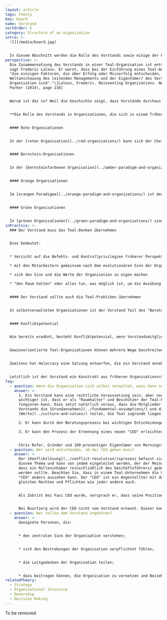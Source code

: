 ```yaml
---
layout: article
tags: theory
key: board
name: Vorstand
sortOrder: 5
category: Structure of an organization
intro: >-
  ![](/media/board.jpg)


  In diesem Abschnitt werden die Rolle des Vorstands sowie einige der Praktiken und Arbeitsweisen des Vorstands im Rahmen von Teal erläutert.
perspective: >-
  Die Zusammensetzung des Vorstands in einer Teal-Organisation ist entscheidend,
  sagt Frederic Laloux. Er warnt, dass bei der Einführung eines Teal-Ansatzes
  "die einzigen Faktoren, die über Erfolg oder Misserfolg entscheiden, die
  Weltanschauung des leitenden Managements und der Eigentümer/ des Vorstands der
  Organisation sind".^\[Laloux, Frederic. Reinventing Organizations. Nelson
  Parker (2014), page 238]


  Warum ist das so? Weil die Geschichte zeigt, dass Vorstände durchaus Teal-Praktiken unterstützen können, wenn die Dinge gut laufen. Aber unter Druck kann die Unterstützung von Außenstehenden - die in der Regel den Vorstand bilden und vielleicht noch nie in einem ähnlichen Umfeld gearbeitet haben - schnell schwinden, und nach unserer derzeitigen Rechtsstruktur haben die Vorstände weiterhin die oberste Autorität.


  **Die Rolle des Vorstands in Organisationen, die sich in einem früheren Stadium befinden, kann wie folgt charakterisiert werden:**


  #### Rote Organisationen


  In der [roten Organisation](../red-organizations/) kann sich der Chef zwar vertrauenswürdigen Kollegen oder der Familie anvertrauen, doch die eigentliche Macht wird von einer Person ausgeübt. Ein "Vorstand der Beaufsichtigung" ist unter diesen Umständen weder willkommen noch passend.


  #### Bernstein-Organisationen


  In der [bernsteinfarbenen Organisation](../amber-paradigm-and-organizations/) ist der typische Vorstand eine kleine soziale Schicht an der Spitze einer starren Hierarchie. Es kann formale Kriterien für die Aufnahme oder ein Qualifikationsverfahren geben. Der Vorstand spielt die Rolle eines "Wächters": Er sorgt dafür, dass Traditionen, Regeln und Verfahren eingehalten werden.


  #### Orange Organisationen


  Im [orangen Paradigma](../orange-paradigm-and-organizations/) ist der Vorstand dazu da, das Management im Namen der Aktionäre/Eigentümerinnen oder im Falle einer gemeinnützigen Organisation im Namen ihrer Förderer zur Rechenschaft zu ziehen. Sein Schwerpunkt liegt auf Zielen, Ergebnissen, Strategien, Kontrollen und Nachfolge. Er ist für die Ernennung und gegebenenfalls die Abberufung des Geschäftsführers zuständig.


  #### Grüne Organisationen


  In [grünen Organisationen](../green-paradigm-and-organizations/) sind die Aufgaben des Vorstands ähnlich wie in Orange, umfassen aber eher die Rolle als Hüterin des Zwecks/der Werte der Organisation und der Interessen der verschiedenen Interessengruppen. In grünen, gewinnorientierten Organisationen werden die Aktionäre oft nur als eine der Interessengruppen betrachtet, und einzelne Vorstandsmitglieder können speziell für die Vertretung der Interessen anderer Interessengruppen, z. B. der Mitarbeiterinnen, bestimmt werden.
inPractice: >-
  ### Der Vorstand muss das Teal-Denken übernehmen


  Dies bedeutet: 


  * Verzicht auf die Befehls- und Kontrollprivilegien früherer Perspektiven

  * mit den Mitarbeitern gemeinsam nach dem evolutionären Sinn der Organisation "lauschen" und bereit sein, ihm zu folgen

  * sich den Sinn und die Werte der Organisation zu eigen machen

  * "den Raum halten" oder alles tun, was möglich ist, um die Ausübung des Teal-Ansatzes in der Organisation zu unterstützen


  #### Der Vorstand sollte auch die Teal-Praktiken übernehmen


  In selbstverwalteten Organisationen ist der Vorstand Teil des "Beratungsprozesses". Wenn beispielsweise ein Vorstandsmitglied der Meinung ist, dass eine Entscheidung getroffen werden muss, sollte es die entsprechenden Personen in der Organisation um Rat fragen. Damit zeigt es nicht nur seine Unterstützung für die Vorgehensweise, sondern lädt auch andere dazu ein, den Vorstand um Rat zu fragen. Dies bedeutet, dass die Trennung zwischen dem Vorstand und dem Rest des Unternehmens "durchlässiger" wird, was den Bedarf an "Vermittlern" verringert.


  #### Konfliktpotential


  Wie bereits erwähnt, besteht Konfliktpotenzial, wenn Vorstandsmitglieder keine tief verwurzelte Teal-Weltanschauung haben, da ein Vorstand im Allgemeinen die oberste rechtliche Autorität hat. Selbst bei Vorständen mit einer Teal-Weltanschauung kann es in gewinnorientierten Organisationen zu Problemen kommen. Dies liegt daran, dass die Mitglieder des Vorstands dort eine treuhänderische Pflicht gegenüber den Aktionären haben, und es besteht zumindest die Möglichkeit, dass Teal-Praktiken nicht immer als Erfüllung dieser treuhänderischen Pflichten angesehen werden.


  Gewinnorientierte Teal-Organisationen können mehrere Wege beschreiten, um dieses Konfliktpotenzial zu begrenzen. Erstens können sie darauf hinarbeiten, das Unternehmen (mit der entsprechenden Zustimmung der Aktionäre) in eine "Benefit Corporation"-Struktur umzuwandeln. Diese Struktur, die in vielen US-Bundesstaaten eingeführt wurde, erweitert die Pflichten der Direktoren auf nicht-finanzielle Interessen wie sozialen Nutzen, Belange von Angestellten und Zulieferern und Auswirkungen auf die Umwelt.


  Zweitens hat Holacracy eine Satzung entworfen, die ein Vorstand annehmen und für verbindlich erklären kann, auch für künftige Aktionäre. Sie gibt den Aktionären ein legitimes Mitspracherecht in Finanzfragen, hindert sie aber daran, einseitig eine Strategie aufzuzwingen oder die Organisation zu traditionellen Managementpraktiken zurückzuführen.


  Letztlich ist der Vorstand ein Konstrukt aus früheren Organisationsstufen, und es ist noch nicht klar, welche Rolle er im Rahmen von Teal spielen soll oder ob er in seiner derzeitigen Form überhaupt mit Teal vereinbar ist.
faq:
  - question: Wenn die Organisation sich selbst verwaltet, wozu dann noch ein Vorstand?
    answer: >-
      1. Ein Vorstand kann eine rechtliche Voraussetzung sein, aber noch
      wichtiger ist, dass er als "Raumhalter" und Beschützer der Teal-Praktiken
      fungieren kann. Dies setzt natürlich voraus, dass die Mitglieder des
      Vorstands die [Grundannahmen](../fundamental-assumptions/) und die
      [Werte](../culture-and-values/) teilen, die Teal zugrunde liegen.

      2. Er kann durch den Beratungsprozess bei wichtigen Entscheidungen eine neue Perspektive, Vielfalt und Sachkenntnis einbringen.

      3. Er kann den Prozess der Ernennung eines neuen "CEO" erleichtern, falls die Organisation weiterhin Bedarf für eine solche Rolle hat, wenn ein Führungswechsel ansteht.


      Chris Rufer, Gründer und 100-prozentiger Eigentümer von Morningstar, sieht im Übrigen keine Notwendigkeit für einen Vorstand. Die Mitarbeiter von Morningstar betrachten den Auftrag/Sinn des Unternehmens als ihren obersten Chef.
  - question: Wer wird entscheiden, ob der CEO gehen muss?
    answer: >-
      Der [Konfliktlösung](../conflict-resolution/)sprozess befasst sich mit
      diesem Thema und kann von jedem eingeleitet werden, der der Meinung ist,
      dass ein Rolleninhaber (einschließlich des Geschäftsführers) geändert
      werden sollte. Beachten Sie, dass in einem Teal-Unternehmen die Rolle des
      "CEO" anders aussehen kann. Der "CEO" ist ein Angestellter mit den
      gleichen Rechten und Pflichten wie jeder andere auch.


      Als Zobrist bei Favi CEO wurde, versprach er, dass seine Position alle 5 Jahre zur Abstimmung gestellt wird.


      Bei Buurtzorg wird der CEO nicht vom Vorstand ernannt. Dieser kommt aus dem Unternehmen selbst.
  - question: Wer sollte dem Vorstand angehören?
    answer: >-
      Geeignete Personen, die:


      * den zentralen Sinn der Organisation verstehen; 


      * sich den Bestrebungen der Organisation verpflichtet fühlen;


      * die Leitgedanken der Organisation teilen;


      * dazu beitragen können, die Organisation zu vernetzen und Beziehungen zu ihrem externen Umfeld aufzubauen.
relatedTheory:
  - Strategy
  - Organizational Structure
  - Ownership
  - Decision Making
---
```

To be removed